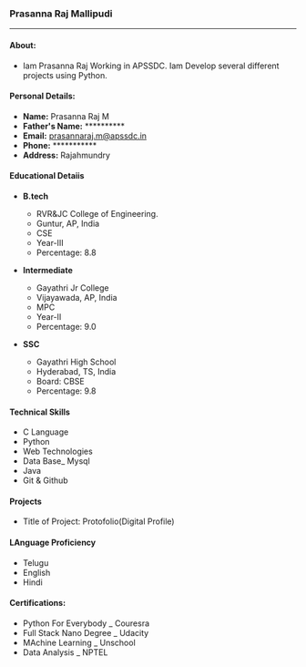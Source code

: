 ### Prasanna Raj Mallipudi
----------------------------

#### About:
- Iam Prasanna Raj Working in APSSDC. Iam Develop several different projects using Python.

#### Personal Details:
- **Name:** Prasanna Raj M
- **Father's Name:** **********
- **Email:** prasannaraj.m@apssdc.in
- **Phone:** ***********
- **Address:** Rajahmundry

#### Educational Detaiis
- **B.tech**
  - RVR&JC College of Engineering.
  - Guntur, AP, India
  - CSE
  - Year-III
  - Percentage: 8.8
- **Intermediate**
  - Gayathri Jr College
  - Vijayawada, AP, India
  - MPC
  - Year-II
  - Percentage: 9.0

- **SSC**
  - Gayathri High School
  - Hyderabad, TS, India
  - Board: CBSE
  - Percentage: 9.8

#### Technical Skills
- C Language
- Python
- Web Technologies
- Data Base_ Mysql
- Java
- Git & Github

#### Projects
- Title of Project: Protofolio(Digital Profile)

#### LAnguage Proficiency
- Telugu
- English
- Hindi

#### Certifications:
- Python For Everybody _ Couresra
- Full Stack Nano Degree _ Udacity
- MAchine Learning _ Unschool
- Data Analysis _ NPTEL



